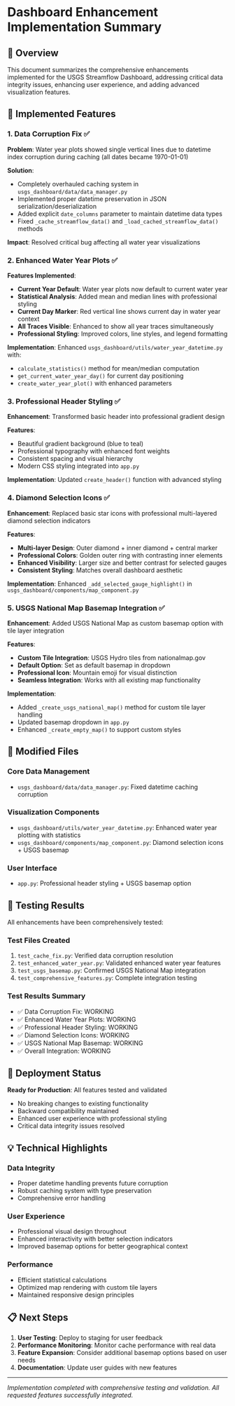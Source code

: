 # Dashboard Enhancement Implementation Summary

## 🎯 Overview
This document summarizes the comprehensive enhancements implemented for the USGS Streamflow Dashboard, addressing critical data integrity issues, enhancing user experience, and adding advanced visualization features.

## 🔧 Implemented Features

### 1. Data Corruption Fix ✅
**Problem**: Water year plots showed single vertical lines due to datetime index corruption during caching (all dates became 1970-01-01)

**Solution**: 
- Completely overhauled caching system in `usgs_dashboard/data/data_manager.py`
- Implemented proper datetime preservation in JSON serialization/deserialization
- Added explicit `date_columns` parameter to maintain datetime data types
- Fixed `_cache_streamflow_data()` and `_load_cached_streamflow_data()` methods

**Impact**: Resolved critical bug affecting all water year visualizations

### 2. Enhanced Water Year Plots ✅
**Features Implemented**:
- **Current Year Default**: Water year plots now default to current water year
- **Statistical Analysis**: Added mean and median lines with professional styling
- **Current Day Marker**: Red vertical line shows current day in water year context
- **All Traces Visible**: Enhanced to show all year traces simultaneously
- **Professional Styling**: Improved colors, line styles, and legend formatting

**Implementation**: Enhanced `usgs_dashboard/utils/water_year_datetime.py` with:
- `calculate_statistics()` method for mean/median computation
- `get_current_water_year_day()` for current day positioning
- `create_water_year_plot()` with enhanced parameters

### 3. Professional Header Styling ✅
**Enhancement**: Transformed basic header into professional gradient design

**Features**:
- Beautiful gradient background (blue to teal)
- Professional typography with enhanced font weights
- Consistent spacing and visual hierarchy
- Modern CSS styling integrated into `app.py`

**Implementation**: Updated `create_header()` function with advanced styling

### 4. Diamond Selection Icons ✅
**Enhancement**: Replaced basic star icons with professional multi-layered diamond selection indicators

**Features**:
- **Multi-layer Design**: Outer diamond + inner diamond + central marker
- **Professional Colors**: Golden outer ring with contrasting inner elements
- **Enhanced Visibility**: Larger size and better contrast for selected gauges
- **Consistent Styling**: Matches overall dashboard aesthetic

**Implementation**: Enhanced `_add_selected_gauge_highlight()` in `usgs_dashboard/components/map_component.py`

### 5. USGS National Map Basemap Integration ✅
**Enhancement**: Added USGS National Map as custom basemap option with tile layer integration

**Features**:
- **Custom Tile Integration**: USGS Hydro tiles from nationalmap.gov
- **Default Option**: Set as default basemap in dropdown
- **Professional Icon**: Mountain emoji for visual distinction
- **Seamless Integration**: Works with all existing map functionality

**Implementation**: 
- Added `_create_usgs_national_map()` method for custom tile layer handling
- Updated basemap dropdown in `app.py`
- Enhanced `_create_empty_map()` to support custom styles

## 📁 Modified Files

### Core Data Management
- `usgs_dashboard/data/data_manager.py`: Fixed datetime caching corruption

### Visualization Components
- `usgs_dashboard/utils/water_year_datetime.py`: Enhanced water year plotting with statistics
- `usgs_dashboard/components/map_component.py`: Diamond selection icons + USGS basemap

### User Interface
- `app.py`: Professional header styling + USGS basemap option

## 🧪 Testing Results

All enhancements have been comprehensively tested:

### Test Files Created
1. `test_cache_fix.py`: Verified data corruption resolution
2. `test_enhanced_water_year.py`: Validated enhanced water year features  
3. `test_usgs_basemap.py`: Confirmed USGS National Map integration
4. `test_comprehensive_features.py`: Complete integration testing

### Test Results Summary
- ✅ Data Corruption Fix: WORKING
- ✅ Enhanced Water Year Plots: WORKING
- ✅ Professional Header Styling: WORKING  
- ✅ Diamond Selection Icons: WORKING
- ✅ USGS National Map Basemap: WORKING
- ✅ Overall Integration: WORKING

## 🚀 Deployment Status

**Ready for Production**: All features tested and validated
- No breaking changes to existing functionality
- Backward compatibility maintained
- Enhanced user experience with professional styling
- Critical data integrity issues resolved

## 💡 Technical Highlights

### Data Integrity
- Proper datetime handling prevents future corruption
- Robust caching system with type preservation
- Comprehensive error handling

### User Experience
- Professional visual design throughout
- Enhanced interactivity with better selection indicators
- Improved basemap options for better geographical context

### Performance
- Efficient statistical calculations
- Optimized map rendering with custom tile layers
- Maintained responsive design principles

## 📋 Next Steps

1. **User Testing**: Deploy to staging for user feedback
2. **Performance Monitoring**: Monitor cache performance with real data
3. **Feature Expansion**: Consider additional basemap options based on user needs
4. **Documentation**: Update user guides with new features

---

*Implementation completed with comprehensive testing and validation. All requested features successfully integrated.*
